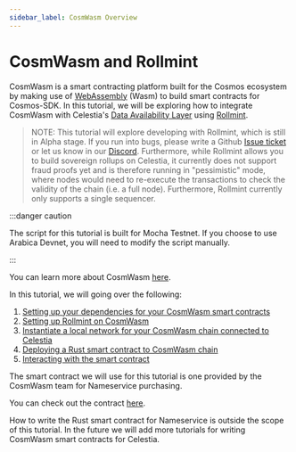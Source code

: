 ```yaml
---
sidebar_label: CosmWasm Overview
---
```


# CosmWasm and Rollmint

CosmWasm is a smart contracting platform built for the Cosmos
ecosystem by making use of [WebAssembly](https://webassembly.org) (Wasm)
to build smart contracts for Cosmos-SDK. In this tutorial, we will be
exploring how to integrate CosmWasm with Celestia's
[Data Availability Layer](../concepts/how-celestia-works/data-availability-layer.md)
using [Rollmint](./rollmint.md).

> NOTE: This tutorial will explore developing with Rollmint,
  which is still in Alpha stage. If you run into bugs, please write a Github
  [Issue ticket](https://github.com/celestiaorg/docs/issues/new/choose)
  or let us know in our [Discord](https://discord.com/invite/YsnTPcSfWQ).
  Furthermore, while Rollmint allows you to build sovereign rollups
  on Celestia, it currently does not support fraud proofs yet and is
  therefore running in "pessimistic" mode, where nodes would need to
  re-execute the transactions to check the validity of the chain
  (i.e. a full node). Furthermore, Rollmint currently only supports
  a single sequencer.

:::danger caution

The script for this tutorial is built for Mocha Testnet.
If you choose to use Arabica Devnet,
you will need to modify the script manually.

:::

You can learn more about CosmWasm [here](https://docs.cosmwasm.com/docs/1.0).

In this tutorial, we will going over the following:

1. [Setting up your dependencies for your CosmWasm smart contracts](./cosmwasm-dependency.md)
2. [Setting up Rollmint on CosmWasm](./cosmwasm-dependency.md#wasmd-installation)
3. [Instantiate a local network for your CosmWasm chain connected to Celestia](./cosmwasm-environment.md)
4. [Deploying a Rust smart contract to CosmWasm chain](./cosmwasm-contract-deployment.mdx)
5. [Interacting with the smart contract](./cosmwasm-contract-interaction.md)

The smart contract we will use for this tutorial is one provided by
the CosmWasm team for Nameservice purchasing.

You can check out the contract [here](https://github.com/InterWasm/cw-contracts/tree/main/contracts/nameservice).

How to write the Rust smart contract for Nameservice is outside the scope of
this tutorial. In the future we will add more tutorials for writing CosmWasm
smart contracts for Celestia.
